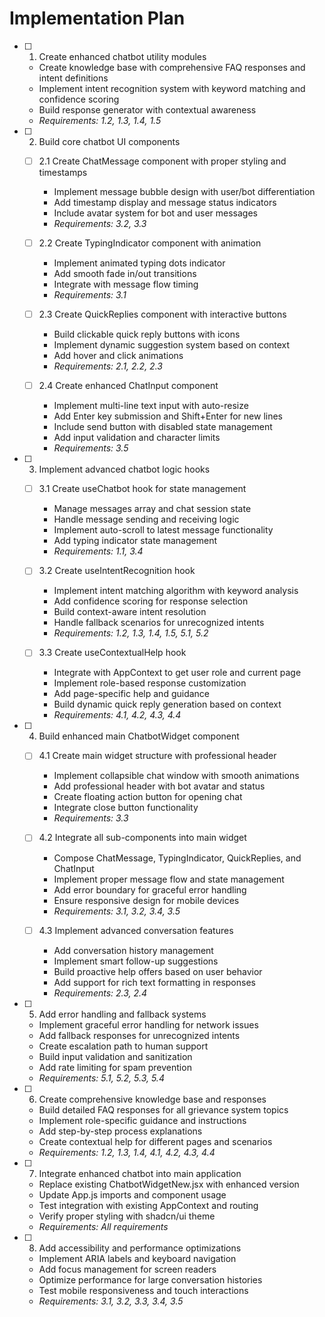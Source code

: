 # Implementation Plan

- [ ] 1. Create enhanced chatbot utility modules
  - Create knowledge base with comprehensive FAQ responses and intent definitions
  - Implement intent recognition system with keyword matching and confidence scoring
  - Build response generator with contextual awareness
  - _Requirements: 1.2, 1.3, 1.4, 1.5_

- [ ] 2. Build core chatbot UI components
  - [ ] 2.1 Create ChatMessage component with proper styling and timestamps
    - Implement message bubble design with user/bot differentiation
    - Add timestamp display and message status indicators
    - Include avatar system for bot and user messages
    - _Requirements: 3.2, 3.3_

  - [ ] 2.2 Create TypingIndicator component with animation
    - Implement animated typing dots indicator
    - Add smooth fade in/out transitions
    - Integrate with message flow timing
    - _Requirements: 3.1_

  - [ ] 2.3 Create QuickReplies component with interactive buttons
    - Build clickable quick reply buttons with icons
    - Implement dynamic suggestion system based on context
    - Add hover and click animations
    - _Requirements: 2.1, 2.2, 2.3_

  - [ ] 2.4 Create enhanced ChatInput component
    - Implement multi-line text input with auto-resize
    - Add Enter key submission and Shift+Enter for new lines
    - Include send button with disabled state management
    - Add input validation and character limits
    - _Requirements: 3.5_

- [ ] 3. Implement advanced chatbot logic hooks
  - [ ] 3.1 Create useChatbot hook for state management
    - Manage messages array and chat session state
    - Handle message sending and receiving logic
    - Implement auto-scroll to latest message functionality
    - Add typing indicator state management
    - _Requirements: 1.1, 3.4_

  - [ ] 3.2 Create useIntentRecognition hook
    - Implement intent matching algorithm with keyword analysis
    - Add confidence scoring for response selection
    - Build context-aware intent resolution
    - Handle fallback scenarios for unrecognized intents
    - _Requirements: 1.2, 1.3, 1.4, 1.5, 5.1, 5.2_

  - [ ] 3.3 Create useContextualHelp hook
    - Integrate with AppContext to get user role and current page
    - Implement role-based response customization
    - Add page-specific help and guidance
    - Build dynamic quick reply generation based on context
    - _Requirements: 4.1, 4.2, 4.3, 4.4_

- [ ] 4. Build enhanced main ChatbotWidget component
  - [ ] 4.1 Create main widget structure with professional header
    - Implement collapsible chat window with smooth animations
    - Add professional header with bot avatar and status
    - Create floating action button for opening chat
    - Integrate close button functionality
    - _Requirements: 3.3_

  - [ ] 4.2 Integrate all sub-components into main widget
    - Compose ChatMessage, TypingIndicator, QuickReplies, and ChatInput
    - Implement proper message flow and state management
    - Add error boundary for graceful error handling
    - Ensure responsive design for mobile devices
    - _Requirements: 3.1, 3.2, 3.4, 3.5_

  - [ ] 4.3 Implement advanced conversation features
    - Add conversation history management
    - Implement smart follow-up suggestions
    - Build proactive help offers based on user behavior
    - Add support for rich text formatting in responses
    - _Requirements: 2.3, 2.4_

- [ ] 5. Add error handling and fallback systems
  - Implement graceful error handling for network issues
  - Add fallback responses for unrecognized intents
  - Create escalation path to human support
  - Build input validation and sanitization
  - Add rate limiting for spam prevention
  - _Requirements: 5.1, 5.2, 5.3, 5.4_

- [ ] 6. Create comprehensive knowledge base and responses
  - Build detailed FAQ responses for all grievance system topics
  - Implement role-specific guidance and instructions
  - Add step-by-step process explanations
  - Create contextual help for different pages and scenarios
  - _Requirements: 1.2, 1.3, 1.4, 4.1, 4.2, 4.3, 4.4_

- [ ] 7. Integrate enhanced chatbot into main application
  - Replace existing ChatbotWidgetNew.jsx with enhanced version
  - Update App.js imports and component usage
  - Test integration with existing AppContext and routing
  - Verify proper styling with shadcn/ui theme
  - _Requirements: All requirements_

- [ ] 8. Add accessibility and performance optimizations
  - Implement ARIA labels and keyboard navigation
  - Add focus management for screen readers
  - Optimize performance for large conversation histories
  - Test mobile responsiveness and touch interactions
  - _Requirements: 3.1, 3.2, 3.3, 3.4, 3.5_